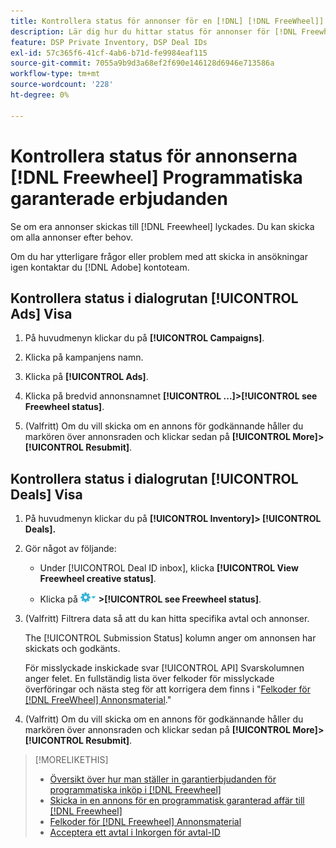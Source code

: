 ```yaml
---
title: Kontrollera status för annonser för en [!DNL] [!DNL FreeWheel]] PG-erbjudande
description: Lär dig hur du hittar status för annonser för [!DNL Freewheel] garanterad programmatisk annonsering.
feature: DSP Private Inventory, DSP Deal IDs
exl-id: 57c365f6-41cf-4ab6-b71d-fe9984eaf115
source-git-commit: 7055a9b9d3a68ef2f690e146128d6946e713586a
workflow-type: tm+mt
source-wordcount: '228'
ht-degree: 0%

---
```


# Kontrollera status för annonserna [!DNL Freewheel] Programmatiska garanterade erbjudanden

Se om era annonser skickas till [!DNL Freewheel] lyckades. Du kan skicka om alla annonser efter behov.

Om du har ytterligare frågor eller problem med att skicka in ansökningar igen kontaktar du [!DNL Adobe] kontoteam.

## Kontrollera status i dialogrutan [!UICONTROL Ads] Visa

1. På huvudmenyn klickar du på **[!UICONTROL Campaigns]**.

1. Klicka på kampanjens namn.

1. Klicka på **[!UICONTROL Ads]**.

1. Klicka på bredvid annonsnamnet  **[!UICONTROL ...]>[!UICONTROL see Freewheel status]**.

1. (Valfritt) Om du vill skicka om en annons för godkännande håller du markören över annonsraden och klickar sedan på **[!UICONTROL More]>[!UICONTROL Resubmit]**.

## Kontrollera status i dialogrutan [!UICONTROL Deals] Visa

1. På huvudmenyn klickar du på **[!UICONTROL Inventory]> [!UICONTROL Deals].**

1. Gör något av följande:

   * Under [!UICONTROL Deal ID inbox], klicka **[!UICONTROL View Freewheel creative status]**.

   * Klicka på ![Alternativ-menyn](/help/dsp/assets/options-menu.png) **>[!UICONTROL see Freewheel status]**.

1. (Valfritt) Filtrera data så att du kan hitta specifika avtal och annonser.

   The [!UICONTROL Submission Status] kolumn anger om annonsen har skickats och godkänts.

   För misslyckade inskickade svar [!UICONTROL API] Svarskolumnen anger felet. En fullständig lista över felkoder för misslyckade överföringar och nästa steg för att korrigera dem finns i &quot;[Felkoder för [!DNL FreeWheel] Annonsmaterial](freewheel-error-codes.md).&quot;

1. (Valfritt) Om du vill skicka om en annons för godkännande håller du markören över annonsraden och klickar sedan på **[!UICONTROL More]>[!UICONTROL Resubmit]**.

>[!MORELIKETHIS]
>
>* [Översikt över hur man ställer in garantierbjudanden för programmatiska inköp i [!DNL Freewheel]](freewheel-overview.md)
>* [Skicka in en annons för en programmatisk garanterad affär till [!DNL Freewheel]](freewheel-submit.md)
>* [Felkoder för [!DNL Freewheel] Annonsmaterial](freewheel-error-codes.md)
>* [Acceptera ett avtal i Inkorgen för avtal-ID](deal-id-inbox-accept.md)

